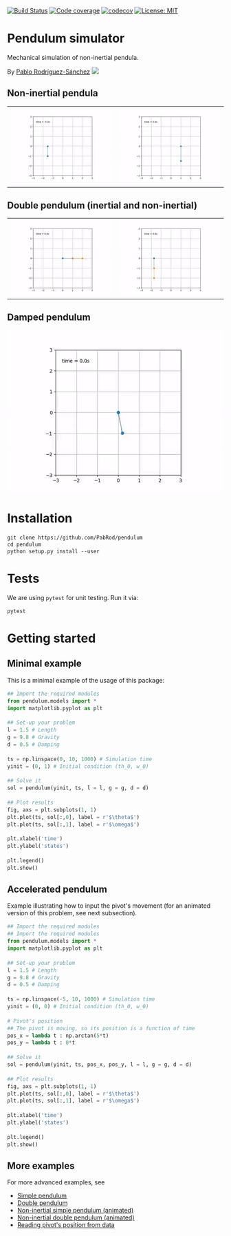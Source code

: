 [![Build Status](https://travis-ci.com/PabRod/pendulum.svg?branch=master)](https://travis-ci.com/PabRod/pendulum)
[![Code coverage](https://codecov.io/gh/PabRod/pendulum/graph/badge.svg)](https://codecov.io/gh/PabRod/pendulum)
[![codecov](https://img.shields.io/badge/lifecycle-experimental-orange.svg)](https://www.tidyverse.org/lifecycle/)
[![License: MIT](https://img.shields.io/badge/License-MIT-yellow.svg)](https://opensource.org/licenses/MIT)

# Pendulum simulator
Mechanical simulation of non-inertial pendula.

By [Pablo Rodríguez-Sánchez](https://pabrod.github.io) [![](https://orcid.org/sites/default/files/images/orcid_16x16.png)](https://orcid.org/0000-0002-2855-940X)

## Non-inertial pendula

|                            |                         |
|:--------------------------:|:-----------------------:|
| ![](figs/displacement.gif) | ![](figs/slingshot.gif) |

## Double pendulum (inertial and non-inertial)

|                      |                        |
|:--------------------:|:----------------------:|
| ![](figs/double.gif) | ![](figs/nidouble.gif) |

## Damped pendulum
![](figs/damped.gif)

# Installation
```
git clone https://github.com/PabRod/pendulum
cd pendulum
python setup.py install --user
```

# Tests
We are using `pytest` for unit testing. Run it via:

```
pytest
```

# Getting started

## Minimal example

This is a minimal example of the usage of this package:

```python
## Import the required modules
from pendulum.models import *
import matplotlib.pyplot as plt

## Set-up your problem
l = 1.5 # Length
g = 9.8 # Gravity
d = 0.5 # Damping

ts = np.linspace(0, 10, 1000) # Simulation time
yinit = (0, 1) # Initial condition (th_0, w_0)

## Solve it
sol = pendulum(yinit, ts, l = l, g = g, d = d)

## Plot results
fig, axs = plt.subplots(1, 1)
plt.plot(ts, sol[:,0], label = r'$\theta$')
plt.plot(ts, sol[:,1], label = r'$\omega$')

plt.xlabel('time')
plt.ylabel('states')

plt.legend()
plt.show()
```

## Accelerated pendulum
Example illustrating how to input the pivot's movement (for an animated version of this problem, see next subsection).

```python
## Import the required modules
## Import the required modules
from pendulum.models import *
import matplotlib.pyplot as plt

## Set-up your problem
l = 1.5 # Length
g = 9.8 # Gravity
d = 0.5 # Damping

ts = np.linspace(-5, 10, 1000) # Simulation time
yinit = (0, 0) # Initial condition (th_0, w_0)

# Pivot's position
## The pivot is moving, so its position is a function of time
pos_x = lambda t : np.arctan(5*t)
pos_y = lambda t : 0*t

## Solve it
sol = pendulum(yinit, ts, pos_x, pos_y, l = l, g = g, d = d)

## Plot results
fig, axs = plt.subplots(1, 1)
plt.plot(ts, sol[:,0], label = r'$\theta$')
plt.plot(ts, sol[:,1], label = r'$\omega$')

plt.xlabel('time')
plt.ylabel('states')

plt.legend()
plt.show()
```

## More examples
For more advanced examples, see

- [Simple pendulum](scripts/example_script.py)
- [Double pendulum](scripts/example_double_pendulum.py)
- [Non-inertial simple pendulum (animated)](scripts/animation_nipendulum.py)
- [Non-inertial double pendulum (animated)](scripts/animation_double_pendulum.py)
- [Reading pivot's position from data](scripts/animation_nipendulum_interp.py)
